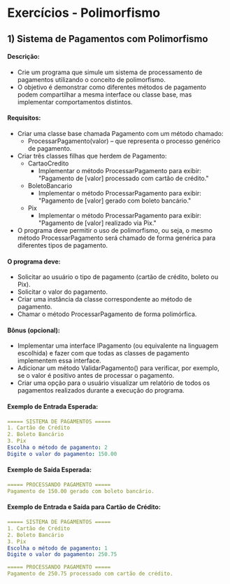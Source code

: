 # Exercícios - Polimorfismo

## 1) **Sistema de Pagamentos com Polimorfismo**

#### Descrição:

- Crie um programa que simule um sistema de processamento de pagamentos utilizando o conceito de polimorfismo. 
- O objetivo é demonstrar como diferentes métodos de pagamento podem compartilhar a mesma interface ou classe base, mas implementar comportamentos distintos.

#### Requisitos:

- Criar uma classe base chamada Pagamento com um método chamado:
    - ProcessarPagamento(valor) – que representa o processo genérico de pagamento.
- Criar três classes filhas que herdem de Pagamento:
    - CartaoCredito
        - Implementar o método ProcessarPagamento para exibir: "Pagamento de [valor] processado com cartão de crédito."
    - BoletoBancario
        - Implementar o método ProcessarPagamento para exibir: "Pagamento de [valor] gerado com boleto bancário."
    - Pix
        - Implementar o método ProcessarPagamento para exibir: "Pagamento de [valor] realizado via Pix."
- O programa deve permitir o uso de polimorfismo, ou seja, o mesmo método ProcessarPagamento será chamado de forma genérica para diferentes tipos de pagamento.

#### O programa deve:

- Solicitar ao usuário o tipo de pagamento (cartão de crédito, boleto ou Pix).
- Solicitar o valor do pagamento.
- Criar uma instância da classe correspondente ao método de pagamento.
- Chamar o método ProcessarPagamento de forma polimórfica.

#### Bônus (opcional):

- Implementar uma interface IPagamento (ou equivalente na linguagem escolhida) e fazer com que todas as classes de pagamento implementem essa interface.
- Adicionar um método ValidarPagamento() para verificar, por exemplo, se o valor é positivo antes de processar o pagamento.
- Criar uma opção para o usuário visualizar um relatório de todos os pagamentos realizados durante a execução do programa.

#### Exemplo de Entrada Esperada:

~~~yaml
===== SISTEMA DE PAGAMENTOS =====
1. Cartão de Crédito
2. Boleto Bancário
3. Pix
Escolha o método de pagamento: 2
Digite o valor do pagamento: 150.00
~~~

#### Exemplo de Saída Esperada:

~~~yaml
===== PROCESSANDO PAGAMENTO =====
Pagamento de 150.00 gerado com boleto bancário.
~~~

#### Exemplo de Entrada e Saída para Cartão de Crédito:

~~~yaml
===== SISTEMA DE PAGAMENTOS =====
1. Cartão de Crédito
2. Boleto Bancário
3. Pix
Escolha o método de pagamento: 1
Digite o valor do pagamento: 250.75
~~~

~~~yaml
===== PROCESSANDO PAGAMENTO =====
Pagamento de 250.75 processado com cartão de crédito.
~~~

